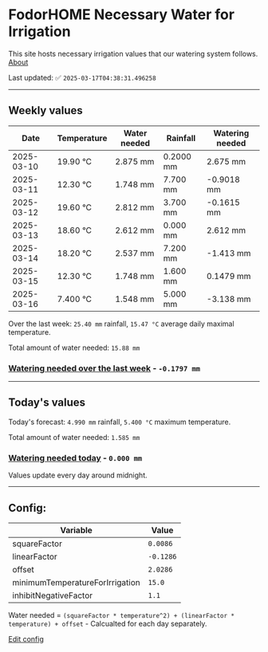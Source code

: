 # FodorHOME Necessary Water for Irrigation

This site hosts necessary irrigation values that our watering system follows. [About](https://github.com/redyau/irrigation)

Last updated: ✅ `2025-03-17T04:38:31.496258`

---

## Weekly values

| Date | Temperature | Water needed | Rainfall | Watering needed |
|-----|-----|-----|-----|-----|
| 2025-03-10 | 19.90 °C | 2.875 mm | 0.2000 mm | 2.675 mm |
| 2025-03-11 | 12.30 °C | 1.748 mm | 7.700 mm | -0.9018 mm |
| 2025-03-12 | 19.60 °C | 2.812 mm | 3.700 mm | -0.1615 mm |
| 2025-03-13 | 18.60 °C | 2.612 mm | 0.000 mm | 2.612 mm |
| 2025-03-14 | 18.20 °C | 2.537 mm | 7.200 mm | -1.413 mm |
| 2025-03-15 | 12.30 °C | 1.748 mm | 1.600 mm | 0.1479 mm |
| 2025-03-16 | 7.400 °C | 1.548 mm | 5.000 mm | -3.138 mm |


Over the last week: `25.40 mm` rainfall, `15.47 °C` average daily maximal temperature.

Total amount of water needed: `15.88 mm`

### [Watering needed over the last week](lastweek.txt) - `-0.1797 mm`

---

## Today's values

Today's forecast: `4.990 mm` rainfall, `5.400 °C` maximum temperature.

Total amount of water needed: `1.585 mm`

### [Watering needed today](today.txt) - `0.000 mm`

Values update every day around midnight.

---

## Config:

| Variable | Value |
|-----|-----|
| squareFactor | `0.0086` |
| linearFactor | `-0.1286` |
| offset | `2.0286` |
| minimumTemperatureForIrrigation | `15.0` |
| inhibitNegativeFactor | `1.1` |

Water needed = `(squareFactor * temperature^2) + (linearFactor * temperature) + offset` - Calcualted for each day separately.

[Edit config](https://github.com/RedyAu/irrigation/edit/main/config.json)
